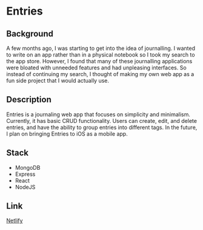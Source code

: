 # Entries

## Background
A few months ago, I was starting to get into the idea of journalling. I wanted to write on an app rather than in a physical notebook so I took my search to the app store. However, I found that many of these journalling applications were bloated with unneeded features and had unpleasing interfaces. So instead of continuing my search, I thought of making my own web app as a fun side project that I would actually use. 

## Description
Entries is a journaling web app that focuses on simplicity and minimalism. Currently, it has basic CRUD functionality. Users can create, edit, and delete entries, and have the ability to group entries into different tags. In the future, I plan on bringing Entries to iOS as a mobile app.

## Stack
- MongoDB
- Express
- React
- NodeJS

## Link
<a href="https://jovial-marshmallow-e9b3d7.netlify.app/" target="_blank">Netlify</a>
